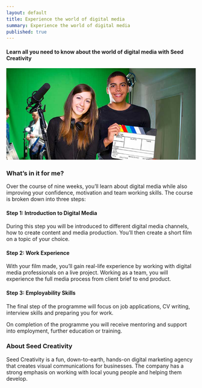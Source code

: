 ```yaml
---
layout: default
title: Experience the world of digital media
summary: Experience the world of digital media
published: true
---
```


#### Learn all you need to know about the world of digital media with Seed Creativity

![Digital Media Students](/img/digital-media.jpg)

### What’s in it for me? 

Over the course of nine weeks, you’ll learn about digital media while also improving your confidence, motivation and team working skills. The course is broken down into three steps:

#### Step 1: Introduction to Digital Media 

During this step you will be introduced to different digital media channels, how to create content and media production.  You’ll then create a short film on a topic of your choice.

#### Step 2: Work Experience 

With your film made, you’ll gain real-life experience by working with digital media professionals on a live project.  Working as a team, you will experience the full media process from client brief to end product.

#### Step 3: Employability Skills

The final step of the programme will focus on job applications, CV writing, interview skills and preparing you for work.

On completion of the programme you will receive mentoring and support into employment, further education or training.

### About Seed Creativity

Seed Creativity is a fun, down-to-earth, hands-on digital marketing agency that creates visual communications for businesses. The company has a strong emphasis on working with local young people and helping them develop.
